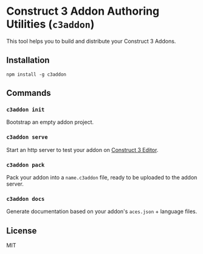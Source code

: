 # Construct 3 Addon Authoring Utilities (`c3addon`)

This tool helps you to build and distribute your Construct 3 Addons.

## Installation

```
npm install -g c3addon
```

## Commands

### `c3addon init`

Bootstrap an empty addon project.

### `c3addon serve`

Start an http server to test your addon on [Construct 3 Editor](https://editor.construct.net/).

### `c3addon pack`

Pack your addon into a `name.c3addon` file, ready to be uploaded to the addon
server.

### `c3addon docs`

Generate documentation based on your addon's `aces.json` + language files.

## License

MIT
